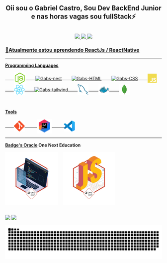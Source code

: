 <h2 align="center"> Oii sou o Gabriel Castro, Sou Dev BackEnd Junior e nas horas vagas sou fullStack⚡</h2>
<br>
<div align="center">
  <a href="https://github.com/vgabrielcastro">   
  <img src = "https://camo.githubusercontent.com/be37cdc8f930300096c506ad4574eaae977c48fbb2705cfcb92f4eeab8282c7a/68747470733a2f2f6d656469612e67697068792e636f6d2f6d656469612f56674344417a634b767352364f4d307557672f67697068792e676966" width = 100>
  <img src = "https://github-readme-stats.vercel.app/api?username=vgabrielcastro&show_icons=true&theme=dark" width = 400>
  <img height="155" src="https://github-readme-stats.vercel.app/api/top-langs/?username=vgabrielcastro&layout=compact&langs_count=7&theme=dark" />
</div>
  
  <h3>🌱Atualmente estou aprendendo ReactJs / ReactNative</h3> 
  
  - - -

  **Programming Languages**
  
  &nbsp;&nbsp;&nbsp;&nbsp;&nbsp;&nbsp;
  <img align="center" title="NodeJs" alt="Gabs-Ts" height="38" width="38" src="https://raw.githubusercontent.com/devicons/devicon/master/icons/nodejs/nodejs-original.svg">
  &nbsp;&nbsp;&nbsp;&nbsp;&nbsp;&nbsp;
  <img align="center" title="NestJs" alt="Gabs-nest" height="38" width="38" src="https://api.iconify.design/logos-nestjs.svg">
  &nbsp;&nbsp;&nbsp;&nbsp;&nbsp;&nbsp;
  <img align="center" title="HTML5" alt="Gabs-HTML" height="35" width="35" src="https://camo.githubusercontent.com/d458b55282fc167f5a189b35e54f966acdd5100d9331d90bea6416f2805e7f95/68747470733a2f2f63646e2e6a7364656c6976722e6e65742f67682f64657669636f6e732f64657669636f6e2f69636f6e732f68746d6c352f68746d6c352d706c61696e2e737667">
  &nbsp;&nbsp;&nbsp;&nbsp;&nbsp;&nbsp;
  <img align="center" title="CSS3" alt="Gabs-CSS" height="35" width="35" src="https://camo.githubusercontent.com/ad8fbf7f75f04b296b72beb893acf572b364e69ec35ea41a68a29507f5b1cd1b/68747470733a2f2f63646e2e6a7364656c6976722e6e65742f67682f64657669636f6e732f64657669636f6e2f69636f6e732f637373332f637373332d706c61696e2e737667">
  &nbsp;&nbsp;&nbsp;&nbsp;&nbsp;&nbsp;
  <img title="JavaScript(ECM6)" align="center" alt="Gabs-JavaScript" height="30" width="30" src="https://raw.githubusercontent.com/devicons/devicon/master/icons/javascript/javascript-plain.svg">
  &nbsp;&nbsp;&nbsp;&nbsp;&nbsp;&nbsp;
  <img align="center" title="React" alt="Gabs-React" height="35" width="35" src="https://raw.githubusercontent.com/devicons/devicon/master/icons/react/react-original.svg">
  &nbsp;&nbsp;&nbsp;&nbsp;&nbsp;&nbsp;
  <img align="center" title="TailwindCSS" alt="Gabs-tailwind" height="35" width="35" src="https://camo.githubusercontent.com/bdedcbc949feefecc3ff98f7e655ee8151b522e2f32196c648620f5366d909d5/68747470733a2f2f63646e2e6a7364656c6976722e6e65742f67682f64657669636f6e732f64657669636f6e2f69636f6e732f7461696c77696e646373732f7461696c77696e646373732d706c61696e2e737667">
  &nbsp;&nbsp;&nbsp;&nbsp;&nbsp;&nbsp;
  <img align="center" title="MySQL" alt="Gabs-MySQL" height="35" width="35" src="https://raw.githubusercontent.com/devicons/devicon/master/icons/mysql/mysql-original.svg">
  &nbsp;&nbsp;&nbsp;&nbsp;&nbsp;&nbsp;
  <img align="center" title="Docker" alt="Gabs-Docker" height="35" width="35" src="https://raw.githubusercontent.com/devicons/devicon/master/icons/docker/docker-original.svg">
  &nbsp;&nbsp;&nbsp;&nbsp;&nbsp;&nbsp;
  <img align="center" title="MongoDB" alt="Gabs-MongoDB" height="35" width="35" src="https://raw.githubusercontent.com/devicons/devicon/master/icons/mongodb/mongodb-original.svg">
  
</div>

  <div style="display: inline_block"><br>
   
  **Tools**
    
  &nbsp;&nbsp;&nbsp;&nbsp;&nbsp;&nbsp;
  <img align="center" title="Git" alt="Gabs-Git" height="35" width="35" src="https://raw.githubusercontent.com/devicons/devicon/master/icons/git/git-original.svg">
      &nbsp;&nbsp;&nbsp;&nbsp;&nbsp;&nbsp;&nbsp;&nbsp;
   <img align="center" title="Intellij IDE" alt="Gabs-Intellij" height="47" width="48" src="https://raw.githubusercontent.com/nomi9995/intellij-merge-tool/HEAD/media/logo.png">
    &nbsp;&nbsp;&nbsp;&nbsp;&nbsp;&nbsp;&nbsp;&nbsp;
    <img align="center" title="VSCode" alt="Gabs-VSCode" height="35" width="35" src="https://raw.githubusercontent.com/devicons/devicon/master/icons/vscode/vscode-original.svg">
  </div>
  
   - - -
  
  **Badge's [Oracle](oracle.com/br/one) One Next Education**
  
<img src=img/badge_one.png width="169">&nbsp;&nbsp;&nbsp;&nbsp;<img src=img/badge_js.png width="169">
  
  ##
 
<div>
  
  <a href = "mailto:vini.gabriell@outlook.com"><img src="https://img.shields.io/badge/-Microsoft_Outlook-%23333?style=for-the-badge&logo=Microsoft_Outlook&logoColor=white" target="_blank"></a>
  <a href="https://www.linkedin.com/in/vgabriel-castro/" target="_blank"><img src="https://img.shields.io/badge/-LinkedIn-%230077B5?style=for-the-badge&logo=linkedin&logoColor=white" target="_blank"></a> 
  
  ![Snake animation](https://raw.githubusercontent.com/Platane/snk/output/github-contribution-grid-snake.svg)
  
</div>
